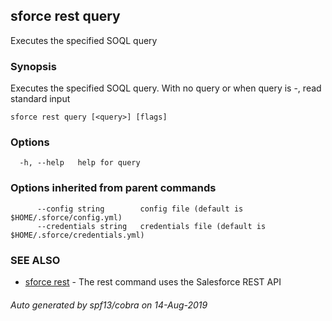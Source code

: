 ## sforce rest query

Executes the specified SOQL query

### Synopsis

Executes the specified SOQL query.
With no query or when query is -, read standard input

```
sforce rest query [<query>] [flags]
```

### Options

```
  -h, --help   help for query
```

### Options inherited from parent commands

```
      --config string        config file (default is $HOME/.sforce/config.yml)
      --credentials string   credentials file (default is $HOME/.sforce/credentials.yml)
```

### SEE ALSO

* [sforce rest](sforce_rest.md)	 - The rest command uses the Salesforce REST API

###### Auto generated by spf13/cobra on 14-Aug-2019
